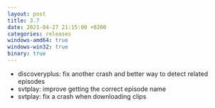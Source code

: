 ```yaml
---
layout: post
title: 3.7
date: 2021-04-27 21:15:00 +0200
categories: releases
windows-amd64: true
windows-win32: true
binary: true
---
```


* discoveryplus: fix another crash and better way to detect related episodes
* svtplay: improve getting the correct episode name
* svtplay: fix a crash when downloading clips